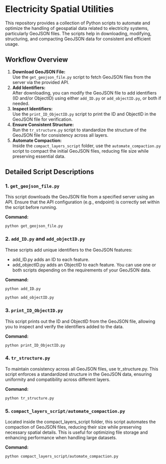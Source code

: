 # Electricity Spatial Utilities

This repository provides a collection of Python scripts to automate and optimize the handling of geospatial data related to electricity systems, particularly GeoJSON files. The scripts help in downloading, modifying, structuring, and compacting GeoJSON data for consistent and efficient usage.

## Workflow Overview

1. **Download GeoJSON File:**  
   Use the `get_geojson_file.py` script to fetch GeoJSON files from the server via the provided API.
2. **Add Identifiers:**  
   After downloading, you can modify the GeoJSON file to add identifiers (ID and/or ObjectID) using either `add_ID.py` or `add_objectID.py`, or both if needed.
3. **Inspect Identifiers:**  
   Use the `print_ID_ObjectID.py` script to print the ID and ObjectID in the GeoJSON file for verification.
4. **Ensure Consistent Structure:**  
   Run the `tr_structure.py` script to standardize the structure of the GeoJSON file for consistency across all layers.
5. **Automate Compaction:**  
   Inside the `compact_layers_script` folder, use the `automate_compaction.py` script to compact the initial GeoJSON files, reducing file size while preserving essential data.

## Detailed Script Descriptions

### 1. `get_geojson_file.py`

This script downloads the GeoJSON file from a specified server using an API. Ensure that the API configuration (e.g., endpoint) is correctly set within the script before running.

**Command:**

```bash
python get_geojson_file.py
```

### 2. `add_ID.py` and `add_objectID.py`

These scripts add unique identifiers to the GeoJSON features:

- add_ID.py adds an ID to each feature.
- add_objectID.py adds an ObjectID to each feature.
  You can use one or both scripts depending on the requirements of your GeoJSON data.

**Command:**

```bash
python add_ID.py
```

```bash
python add_objectID.py
```

### 3. `print_ID_ObjectID.py`

This script prints out the ID and ObjectID from the GeoJSON file, allowing you to inspect and verify the identifiers added to the data.

**Command:**

```bash
python print_ID_ObjectID.py
```

### 4. `tr_structure.py`

To maintain consistency across all GeoJSON files, use tr_structure.py. This script enforces a standardized structure in the GeoJSON data, ensuring uniformity and compatibility across different layers.

**Command:**

```bash
python tr_structure.py
```

### 5. `compact_layers_script/automate_compaction.py`

Located inside the compact_layers_script folder, this script automates the compaction of GeoJSON files, reducing their size while preserving necessary spatial details. This is useful for optimizing file storage and enhancing performance when handling large datasets.

**Command:**

```bash
python compact_layers_script/automate_compaction.py
```
